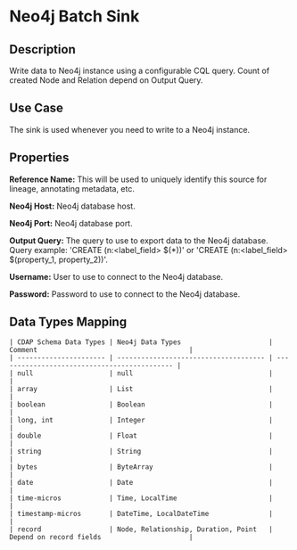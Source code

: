 # Neo4j Batch Sink


Description
-----------
Write data to Neo4j instance using a configurable CQL query.
Count of created Node and Relation depend on Output Query.


Use Case
--------
The sink is used whenever you need to write to a Neo4j instance.


Properties
----------
**Reference Name:** This will be used to uniquely identify this source for lineage, annotating metadata, etc.

**Neo4j Host:** Neo4j database host.

**Neo4j Port:** Neo4j database port.

**Output Query:** The query to use to export data to the Neo4j database. Query example: 'CREATE (n:<label_field> $(*))' 
or 'CREATE (n:<label_field> $(property_1, property_2))'.

**Username:** User to use to connect to the Neo4j database.

**Password:** Password to use to connect to the Neo4j database.


Data Types Mapping
----------

    | CDAP Schema Data Types | Neo4j Data Types                      | Comment                                      |
    | ---------------------- | ------------------------------------- | -------------------------------------------- |
    | null                   | null                                  |                                              |
    | array                  | List                                  |                                              |
    | boolean                | Boolean                               |                                              |
    | long, int              | Integer                               |                                              |
    | double                 | Float                                 |                                              |
    | string                 | String                                |                                              |
    | bytes                  | ByteArray                             |                                              |
    | date                   | Date                                  |                                              |
    | time-micros            | Time, LocalTime                       |                                              |
    | timestamp-micros       | DateTime, LocalDateTime               |                                              |
    | record                 | Node, Relationship, Duration, Point   | Depend on record fields                      |


   